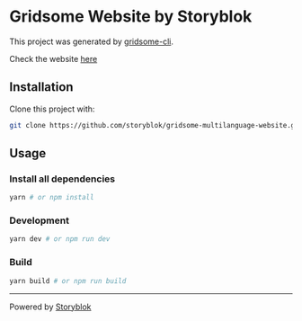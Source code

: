 # Gridsome Website by Storyblok

This project was generated by [gridsome-cli](https://gridsome.org/docs/gridsome-cli/).

Check the website [here](http://storyblok-gridsome.surge.sh/)

## Installation

Clone this project with:

```sh
git clone https://github.com/storyblok/gridsome-multilanguage-website.git
```

## Usage

### Install all dependencies

```sh
yarn # or npm install
```

### Development

```sh
yarn dev # or npm run dev
```

### Build

```sh
yarn build # or npm run build
```

---

Powered by [Storyblok](https://www.storyblok.com/)